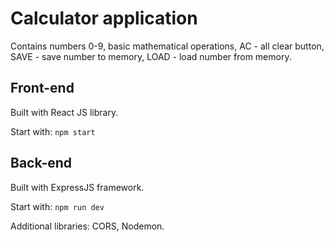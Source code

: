 # Calculator application
Contains numbers 0-9, basic mathematical operations, AC - all clear button, SAVE - save number to memory, LOAD - load number from memory.

## Front-end
Built with React JS library.

Start with: `npm start`

## Back-end
Built with ExpressJS framework.

Start with: `npm run dev`

Additional libraries: CORS, Nodemon.
